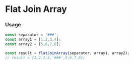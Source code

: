 # Flat Join Array

### Usage

```typescript
const separator = '###';
const array1 = [1,2,3,4];
const array2 = [5,6,7,8];

const result = flatJoinArray(separator, array1, array2);
// result = [1,2,3,4,'###',5,6,7,8];
```